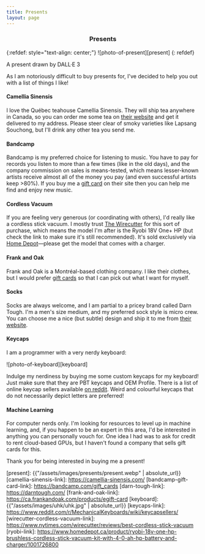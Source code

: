 ```yaml
---
title: Presents
layout: page
---
```


<h3 id="presents" style="text-align: center">Presents</h3>

{:refdef: style="text-align: center;"}
![photo-of-present][present]
{: refdef}
<figcaption>A present drawn by DALL·E 3</figcaption>

As I am notoriously difficult to buy presents for, I've decided to help you out with a list of things I like!

#### Camellia Sinensis

I love the Québec teahouse Camellia Sinensis. They will ship tea anywhere in Canada, so you can order me some tea on [their website](camellia-sinsensis-link) and get it delivered to my address. Please steer clear of smoky varieties like Lapsang Souchong, but I'll drink any other tea you send me.

#### Bandcamp

Bandcamp is my preferred choice for listening to music. You have to pay for records you listen to more than a few times (like in the old days), and the company commission on sales is means-tested, which means lesser-known artists receive almost all of the money you pay (and even successful artists keep >80%). If you buy me a [gift card](bandcamp-gift-card-link) on their site then you can help me find and enjoy new music.

#### Cordless Vacuum

If you are feeling very generous (or coordinating with others), I'd really like a cordless stick vacuum. I mostly trust [The Wirecutter](wirecutter-cordless-vacuum-link) for this sort of purchase, which means the model I'm after is the Ryobi 18V One+ HP (but check the link to make sure it's still recommended). It's sold exclusively via [Home Depot](ryobi-link)—please get the model that comes with a charger.

#### Frank and Oak

Frank and Oak is a Montréal-based clothing company. I like their clothes, but I would prefer [gift cards](frank-and-oak-link) so that I can pick out what I want for myself.

#### Socks

Socks are always welcome, and I am partial to a pricey brand called Darn Tough. I'm a men's size medium, and my preferred sock style is micro crew. You can choose me a nice (but subtle) design and ship it to me from [their website](darn-tough-link).

#### Keycaps

I am a programmer with a very nerdy keyboard:

![photo-of-keyboard][keyboard]

Indulge my nerdiness by buying me some custom keycaps for my keyboard! Just make sure that they are PBT keycaps and OEM Profile. There is a list of online keycap sellers available [on reddit](keycaps-link). Weird and colourful keycaps that do not necessarily depict letters are preferred!

#### Machine Learning

For computer nerds only. I'm looking for resources to level up in machine learning, and, if you happen to be an expert in this area, I'd be interested in anything you can personally vouch for. One idea I had was to ask for credit to rent cloud-based GPUs, but I haven't found a company that sells gift cards for this.

Thank you for being interested in buying me a present!

[present]: {{"/assets/images/presents/present.webp" | absolute_url}}
[camellia-sinensis-link]: https://camellia-sinensis.com/
[bandcamp-gift-card-link]: https://bandcamp.com/gift_cards
[darn-tough-link]: https://darntough.com/
[frank-and-oak-link]: https://ca.frankandoak.com/products/egift-card
[keyboard]: {{"/assets/images/uhk/uhk.jpg" | absolute_url}}
[keycaps-link]: https://www.reddit.com/r/MechanicalKeyboards/wiki/keycapsellers/
[wirecutter-cordless-vacuum-link]: https://www.nytimes.com/wirecutter/reviews/best-cordless-stick-vacuum
[ryobi-link]: https://www.homedepot.ca/product/ryobi-18v-one-hp-brushless-cordless-stick-vacuum-kit-with-4-0-ah-hp-battery-and-charger/1001726800
